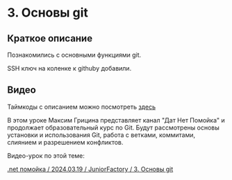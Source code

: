 ﻿# 3. Основы git

## Краткое описание

Познакомились с основными функциями git.

SSH ключ на коленке к githubу добавили.

## Видео

Таймкоды с описанием можно посмотреть [здесь](video.md)

В этом уроке Максим Грицина представляет канал "Дат Нет Помойка" и продолжает образовательный курс по Git. 
Будут рассмотрены основы установки и использования Git, работа с ветками, коммитами, слиянием и разрешением конфликтов.

Видео-урок по этой теме:

[.net помойка / 2024.03.19 / JuniorFactory / 3. Основы git](https://www.youtube.com/watch?v=e414Uc598W8)
